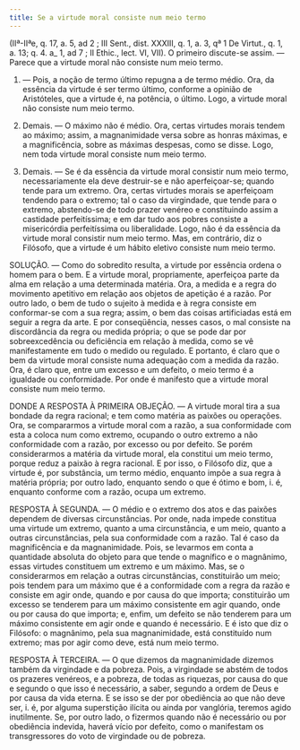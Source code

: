 ```yaml
---
title: Se a virtude moral consiste num meio termo
---
```


(IIª-IIªe, q. 17, a. 5, ad 2 ; III Sent., dist. XXXIII, q. 1, a. 3, qª 1 De  Virtut., q. 1, a. 13; q. 4. a_ 1, ad 7 ; II Ethic., lect. VI, VII).
  O primeiro discute-se assim. — Parece que a virtude moral não consiste num meio termo.  

1. — Pois, a noção de termo último repugna a de termo médio. Ora, da essência da virtude é ser termo último, conforme a opinião de Aristóteles, que a virtude é, na potência, o último. Logo, a virtude moral não consiste num meio termo.  

2. Demais. — O máximo não é médio. Ora, certas virtudes morais tendem ao máximo; assim, a magnanimidade versa sobre as honras máximas, e a magnificência, sobre as máximas despesas, como se disse. Logo, nem toda virtude moral consiste num meio termo.  

3. Demais. — Se é da essência da virtude moral consistir num meio termo, necessariamente ela deve destruir-se e não aperfeiçoar-se; quando tende para um extremo. Ora, certas virtudes morais se aperfeiçoam tendendo para o extremo; tal o caso da virgindade, que tende para o extremo, abstendo-se de todo prazer venéreo e constituindo assim a castidade perfeitíssima; e em dar tudo aos pobres consiste a misericórdia perfeitíssima ou liberalidade. Logo, não é da essência da virtude moral consistir num meio termo.  Mas, em contrário, diz o Filósofo, que a virtude é um hábito eletivo consiste num meio termo.  

SOLUÇÃO. — Como do sobredito resulta, a virtude por essência ordena o homem para o bem. E a virtude moral, propriamente, aperfeiçoa parte da alma em relação a uma determinada matéria. Ora, a medida e a regra do movimento apetitivo em relação aos objetos de apetição é a razão. Por outro lado, o bem de tudo o sujeito à medida e à regra consiste em conformar-se com a sua regra; assim, o bem das coisas artificiadas está em seguir a regra da arte. E por conseqüência, nesses casos, o mal consiste na discordância da regra ou medida própria; o que se pode dar por sobreexcedência ou deficiência em relação à medida, como se vê manifestamente em tudo o medido ou regulado. E portanto, é claro que o bem da virtude moral consiste numa adequação com a medida da razão. Ora, é claro que, entre um excesso e um defeito, o meio termo é a igualdade ou conformidade. Por onde é manifesto que a virtude moral consiste num meio termo.  

DONDE A RESPOSTA À PRIMEIRA OBJEÇÃO. — A virtude moral tira a sua bondade da regra racional; e tem como matéria as paixões ou operações. Ora, se compararmos a virtude moral com a razão, a sua conformidade com esta a coloca num como extremo, ocupando o outro extremo a não conformidade com a razão, por excesso ou por defeito. Se porém considerarmos a matéria da virtude moral, ela constitui um meio termo, porque reduz a paixão à regra racional. E por isso, o Filósofo diz, que a virtude é, por substância, um termo médio, enquanto impõe a sua regra à matéria própria; por outro lado, enquanto sendo o que é ótimo e bom, i. é, enquanto conforme com a razão, ocupa um extremo. 

RESPOSTA À SEGUNDA. — O médio e o extremo dos atos e das paixões dependem de diversas circunstâncias. Por onde, nada impede constitua uma virtude um extremo, quanto a uma circunstância, e um meio, quanto a outras circunstâncias, pela sua conformidade com a razão. Tal é caso da magnificência e da magnanimidade. Pois, se levarmos em conta a quantidade absoluta do objeto para que tende o magnífico e o magnânimo, essas virtudes constituem um extremo e um máximo. Mas, se o considerarmos em relação a outras circunstâncias, constituirão um meio; pois tendem para um máximo que é a conformidade com a regra da razão e consiste em agir onde, quando e por causa do que importa; constituirão um excesso se tenderem para um máximo consistente em agir quando, onde ou por causa do que importa; e, enfim, um defeito se não tenderem para um máximo consistente em agir onde e quando é necessário. E é isto que diz o Filósofo: o magnânimo, pela sua magnanimidade, está constituído num extremo; mas por agir como deve, está num meio termo.  

RESPOSTA À TERCEIRA. — O que dizemos da magnanimidade dizemos também da virgindade e da pobreza. Pois, a virgindade se abstém de todos os prazeres venéreos, e a pobreza, de todas as riquezas, por causa do que e segundo o que isso é necessário, a saber, segundo a ordem de Deus e por causa da vida eterna. E se isso se der por obediência ao que não deve ser, i. é, por alguma superstição ilícita ou ainda por vanglória, teremos agido inutilmente. Se, por outro lado, o fizermos quando não é necessário ou por obediência indevida, haverá vício por defeito, como o manifestam os transgressores do voto de virgindade ou de pobreza.